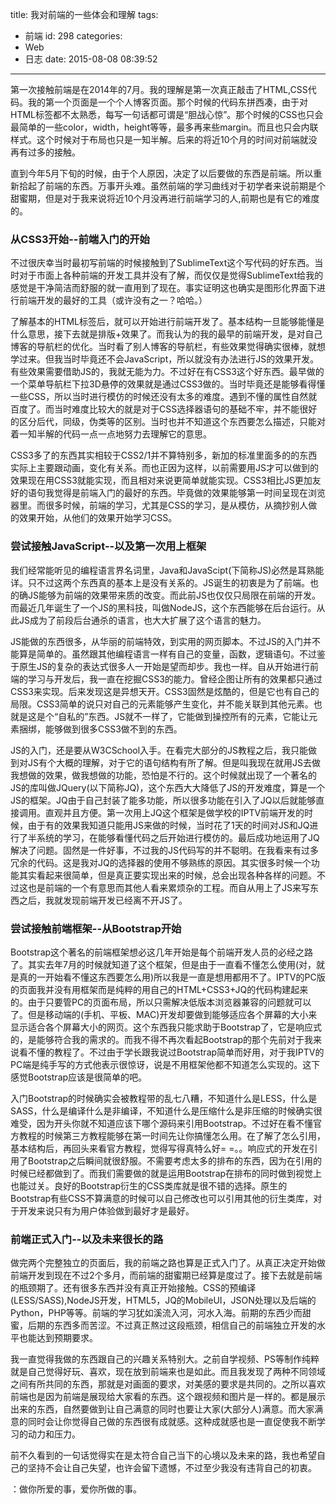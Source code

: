 title: 我对前端的一些体会和理解
tags:
  - 前端
id: 298
categories:
  - Web
  - 日志
date: 2015-08-08 08:39:52
---

第一次接触前端是在2014年的7月。我的理解是第一次真正敲击了HTML,CSS代码。我的第一个页面是一个个人博客页面。那个时候的代码东拼西凑，由于对HTML标签都不太熟悉，每写一句话都可谓是“胆战心惊”。那个时候的CSS也只会最简单的一些color，width，height等等，最多再来些margin。而且也只会内联样式。这个时候对于布局也只是一知半解。后来的将近10个月的时间对前端就没再有过多的接触。

直到今年5月下旬的时候，由于个人原因，决定了以后要做的东西是前端。所以重新拾起了前端的东西。万事开头难。虽然前端的学习曲线对于初学者来说前期是个甜蜜期，但是对于我来说将近10个月没再进行前端学习的人,前期也是有它的难度的。
<!--more-->
### 从CSS3开始--前端入门的开始
不过很庆幸当时最初写前端的时候接触到了SublimeText这个写代码的好东西。当时对于市面上各种前端的开发工具并没有了解，而仅仅是觉得SublimeText给我的感觉是干净简洁而舒服的就一直用到了现在。事实证明这也确实是图形化界面下进行前端开发的最好的工具（或许没有之一？哈哈。）

了解基本的HTML标签后，就可以开始进行前端开发了。基本结构一旦能够能懂是什么意思，接下去就是排版+效果了。而我认为的我的最早的前端开发，是对自己博客的导航栏的优化。当时看了别人博客的导航栏，有些效果觉得确实很棒，就想学过来。但我当时毕竟还不会JavaScript，所以就没有办法进行JS的效果开发。有些效果需要借助JS的，我就无能为力。不过好在有CSS3这个好东西。最早做的一个菜单导航栏下拉3D悬停的效果就是通过CSS3做的。当时毕竟还是能够看得懂一些CSS，所以当时进行模仿的时候还没有太多的难度。遇到不懂的属性自然就百度了。而当时难度比较大的就是对于CSS选择器语句的基础不牢，并不能很好的区分后代，同级，伪类等的区别。当时也并不知道这个东西要怎么描述，只能对着一知半解的代码一点一点地努力去理解它的意思。

CSS3多了的东西其实相较于CSS2/1并不算特别多，新加的标准里面多的的东西实际上主要跟动画，变化有关系。而也正因为这样，以前需要用JS才可以做到的效果现在用CSS3就能实现，而且相对来说更简单就能实现。CSS3相比JS更加友好的语句我觉得是前端入门的最好的东西。毕竟做的效果能够第一时间呈现在浏览器里。而很多时候，前端的学习，尤其是CSS的学习，是从模仿，从摘抄别人做的效果开始，从他们的效果开始学习CSS。

### 尝试接触JavaScript--以及第一次用上框架
我们经常能听见的编程语言界名词里，Java和JavaScipt(下简称JS)必然是耳熟能详。只不过这两个东西真的基本上是没有关系的。JS诞生的初衷是为了前端。也的确JS能够为前端的效果带来质的改变。而此前JS也仅仅只局限在前端的开发。而最近几年诞生了一个JS的黑科技，叫做NodeJS，这个东西能够在后台运行。从此JS成为了前段后台通杀的语言，也大大扩展了这个语言的魅力。

JS能做的东西很多，从华丽的前端特效，到实用的网页脚本。不过JS的入门并不能算是简单的。虽然跟其他编程语言一样有自己的变量，函数，逻辑语句。不过鉴于原生JS的复杂的表达式很多人一开始是望而却步。我也一样。自从开始进行前端的学习与开发后，我一直在挖掘CSS3的能力。曾经企图让所有的效果都只通过CSS3来实现。后来发现这是异想天开。CSS3固然是炫酷的，但是它也有自己的局限。CSS3简单的说只对自己的元素能够产生变化，并不能关联到其他元素。也就是这是个“自私的”东西。JS就不一样了，它能做到操控所有的元素，它能让元素捆绑，能够做到很多CSS3做不到的东西。

JS的入门，还是要从W3CSchool入手。在看完大部分的JS教程之后，我只能做到对JS有个大概的理解，对于它的语句结构有所了解。但是叫我现在就用JS去做我想做的效果，做我想做的功能，恐怕是不行的。这个时候就出现了一个著名的JS的库叫做JQuery(以下简称JQ)，这个东西大大降低了JS的开发难度，算是一个JS的框架。JQ由于自己封装了能多功能，所以很多功能在引入了JQ以后就能够直接调用。直观并且方便。第一次用上JQ这个框架是做学校的IPTV前端开发的时候，由于有的效果我知道只能用JS来做的时候，当时花了1天的时间对JS和JQ进行了半系统的学习，在能够看懂代码之后开始进行模仿的。最后成功地运用了JQ解决了问题。固然是一件好事，不过我的JS代码写的并不聪明。在我看来有过多冗余的代码。这是我对JQ的选择器的使用不够熟练的原因。其实很多时候一个功能其实看起来很简单，但是真正要实现出来的时候，总会出现各种各样的问题。不过这也是前端的一个有意思而其他人看来累烦杂的工程。而自从用上了JS来写东西之后，我就发现前端开发已经离不开JS了。

### 尝试接触前端框架--从Bootstrap开始
Bootstrap这个著名的前端框架想必这几年开始是每个前端开发人员的必经之路了。其实去年7月的时候就知道了这个框架，但是由于一直看不懂怎么使用(对，就是真的一开始看不懂这东西要怎么用)所以我是一直是想用都用不了。IPTV的PC版的页面我并没有用框架而是纯粹的用自己的HTML+CSS3+JQ的代码构建起来的。由于只要管PC的页面布局，所以只需解决低版本浏览器兼容的问题就可以了。但是移动端的(手机、平板、MAC)开发却要做到能够适应各个屏幕的大小来显示适合各个屏幕大小的网页。这个东西我只能求助于Bootstrap了，它是响应式的，是能够符合我的需求的。而我不得不再次看起Bootstrap的那个先前对于我来说看不懂的教程了。不过由于学长跟我说过Bootstrap简单而好用，对于我IPTV的PC端是纯手写的方式他表示很惊讶，说是不用框架他都不知道怎么实现的。这下感觉Bootstrap应该是很简单的吧。

入门Bootstrap的时候确实会被教程带的乱七八糟，不知道什么是LESS，什么是SASS，什么是编译什么是非编译，不知道什么是压缩什么是非压缩的时候确实很难受，因为开头你就不知道应该下哪个源码来引用Bootstrap。不过好在看不懂官方教程的时候第三方教程能够在第一时间先让你搞懂怎么用。在了解了怎么引用，基本结构后，再回头来看官方教程，觉得写得真特么好= =。。响应式的开发在引用了Bootstrap之后瞬间就很舒服。不需要考虑太多的排布的东西，因为在引用的时候已经都做到了。而我们需要做的就是运用Bootstrap在排布的同时做到视觉上也能过关。良好的Bootstrap衍生的CSS类库就是很不错的选择。原生的Bootstrap有些CSS不算满意的时候可以自己修改也可以引用其他的衍生类库，对于开发来说只有为用户体验做到最好才是最好。

### 前端正式入门--以及未来很长的路
做完两个完整独立的页面后，我的前端之路也算是正式入门了。从真正决定开始做前端开发到现在不过2个多月，而前端的甜蜜期已经算是度过了。接下去就是前端的瓶颈期了。还有很多东西并没有真正开始接触。CSS的预编译(LESS/SASS),NodeJS开发，HTML5，JQ的MobileUI，JSON处理以及后端的Python，PHP等等。前端的学习犹如溪流入河，河水入海。前期的东西少而甜蜜，后期的东西多而苦涩。不过真正熬过这段瓶颈，相信自己的前端独立开发的水平也能达到预期要求。

我一直觉得我做的东西跟自己的兴趣关系特别大。之前自学视频、PS等制作纯粹就是自己觉得好玩、喜欢，现在放到前端来也是如此。而且我发现了两种不同领域之间有所共同的东西，那就是对画面的要求，对美感的要求是共同的。之所以喜欢前端也是因为前端是展现给大家看的东西。这个跟视频和图片是一样的。都是展示出来的东西，自然要做到让自己满意的同时也要让大家(大部分人)满意。而大家满意的同时会让你觉得自己做的东西很有成就感。这种成就感也是一直促使我不断学习的动力和压力。

前不久看到的一句话觉得实在是太符合自己当下的心境以及未来的路，我也希望自己的坚持不会让自己失望，也许会留下遗憾，不过至少我没有违背自己的初衷。

：做你所爱的事，爱你所做的事。
